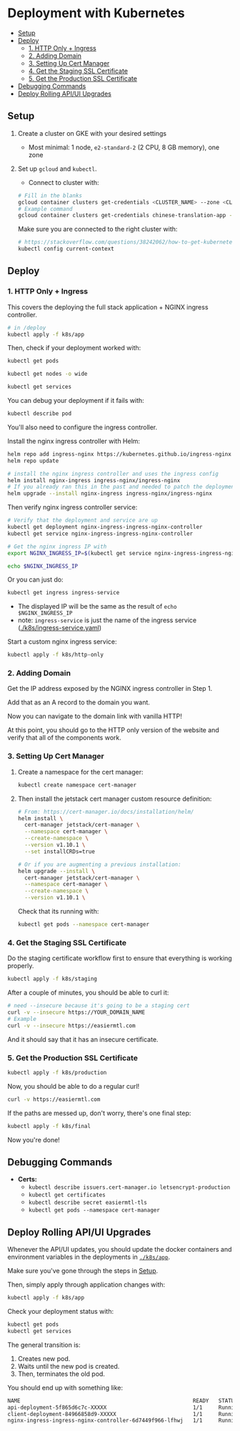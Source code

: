# Deployment with Kubernetes <!-- omit in toc -->

- [Setup](#setup)
- [Deploy](#deploy)
  - [1. HTTP Only + Ingress](#1-http-only--ingress)
  - [2. Adding Domain](#2-adding-domain)
  - [3. Setting Up Cert Manager](#3-setting-up-cert-manager)
  - [4. Get the Staging SSL Certificate](#4-get-the-staging-ssl-certificate)
  - [5. Get the Production SSL Certificate](#5-get-the-production-ssl-certificate)
- [Debugging Commands](#debugging-commands)
- [Deploy Rolling API/UI Upgrades](#deploy-rolling-apiui-upgrades)

## Setup

1. Create a cluster on GKE with your desired settings

   - Most minimal: 1 node, `e2-standard-2` (2 CPU, 8 GB memory), one zone

2. Set up `gcloud` and `kubectl`.

   - Connect to cluster with:

   ```bash
   # Fill in the blanks
   gcloud container clusters get-credentials <CLUSTER_NAME> --zone <CLUSTER_ZONE> --project <PROJECT_ID>
   # Example command
   gcloud container clusters get-credentials chinese-translation-app --zone us-south1-a --project prototyping-jxc1598
   ```

   Make sure you are connected to the right cluster with:

   ```bash
   # https://stackoverflow.com/questions/38242062/how-to-get-kubernetes-cluster-name-from-k8s-api
   kubectl config current-context
   ```

## Deploy

### 1. HTTP Only + Ingress

This covers the deploying the full stack application + NGINX ingress controller.

```bash
# in /deploy
kubectl apply -f k8s/app
```

Then, check if your deployment worked with:

```bash
kubectl get pods

kubectl get nodes -o wide

kubectl get services
```

You can debug your deployment if it fails with:

```bash
kubectl describe pod
```

You'll also need to configure the ingress controller.

Install the nginx ingress controller with Helm:

```bash
helm repo add ingress-nginx https://kubernetes.github.io/ingress-nginx
helm repo update

# install the nginx ingress controller and uses the ingress config
helm install nginx-ingress ingress-nginx/ingress-nginx
# If you already ran this in the past and needed to patch the deployment:
helm upgrade --install nginx-ingress ingress-nginx/ingress-nginx
```

Then verify nginx ingress controller service:

```bash
# Verify that the deployment and service are up
kubectl get deployment nginx-ingress-ingress-nginx-controller
kubectl get service nginx-ingress-ingress-nginx-controller

# Get the nginx ingress IP with
export NGINX_INGRESS_IP=$(kubectl get service nginx-ingress-ingress-nginx-controller -ojson | jq -r '.status.loadBalancer.ingress[].ip')

echo $NGINX_INGRESS_IP
```

Or you can just do:

```bash
kubectl get ingress ingress-service
```

- The displayed IP will be the same as the result of `echo $NGINX_INGRESS_IP`
- note: `ingress-service` is just the name of the ingress service ([./k8s/ingress-service.yaml](./k8s/ingress-service.yaml))

Start a custom nginx ingress service:

```bash
kubectl apply -f k8s/http-only
```

### 2. Adding Domain

Get the IP address exposed by the NGINX ingress controller in Step 1.

Add that as an A record to the domain you want.

Now you can navigate to the domain link with vanilla HTTP!

At this point, you should go to the HTTP only version of the website and verify that all of the components work.

### 3. Setting Up Cert Manager

1. Create a namespace for the cert manager:

   ```bash
   kubectl create namespace cert-manager
   ```

2. Then install the jetstack cert manager custom resource definition:

   ```bash
   # From: https://cert-manager.io/docs/installation/helm/
   helm install \
     cert-manager jetstack/cert-manager \
     --namespace cert-manager \
     --create-namespace \
     --version v1.10.1 \
     --set installCRDs=true

   # Or if you are augmenting a previous installation:
   helm upgrade --install \
     cert-manager jetstack/cert-manager \
     --namespace cert-manager \
     --create-namespace \
     --version v1.10.1 \
   ```

   Check that its running with:

   ```bash
   kubectl get pods --namespace cert-manager
   ```

### 4. Get the Staging SSL Certificate

Do the staging certificate workflow first to ensure that everything is working properly.

```bash
kubectl apply -f k8s/staging
```

After a couple of minutes, you should be able to curl it:

```bash
# need --insecure because it's going to be a staging cert
curl -v --insecure https://YOUR_DOMAIN_NAME
# Example
curl -v --insecure https://easiermtl.com
```

And it should say that it has an insecure certificate.

### 5. Get the Production SSL Certificate

```bash
kubectl apply -f k8s/production
```

Now, you should be able to do a regular curl!

```bash
curl -v https://easiermtl.com
```

If the paths are messed up, don't worry, there's one final step:

```bash
kubectl apply -f k8s/final
```

Now you're done!

## Debugging Commands

- **Certs:**
  - `kubectl describe issuers.cert-manager.io letsencrypt-production`
  - `kubectl get certificates`
  - `kubectl describe secret easiermtl-tls`
  - `kubectl get pods --namespace cert-manager`

## Deploy Rolling API/UI Upgrades

Whenever the API/UI updates, you should update the docker containers and environment variables in the deployments in [`./k8s/app`](./k8s/app).

Make sure you've gone through the steps in [Setup](#setup).

Then, simply apply through application changes with:

```bash
kubectl apply -f k8s/app
```

Check your deployment status with:

```bash
kubectl get pods
kubectl get services
```

The general transition is:

1. Creates new pod.
2. Waits until the new pod is created.
3. Then, terminates the old pod.

You should end up with something like:

```bash
NAME                                                      READY   STATUS    RESTARTS   AGE
api-deployment-5f865d6c7c-XXXXX                           1/1     Running   0          2m15s
client-deployment-84966858d9-XXXXX                        1/1     Running   0          6d22h
nginx-ingress-ingress-nginx-controller-6d7449f966-lfhwj   1/1     Running   0          6d23h
```
